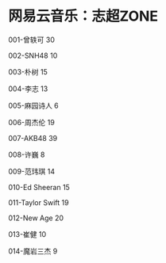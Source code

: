 # 网易云音乐：志超ZONE

001-曾轶可 30

002-SNH48 10

003-朴树 15

004-李志 13

005-麻园诗人 6

006-周杰伦 19

007-AKB48 39

008-许巍 8

009-范玮琪 14

010-Ed Sheeran 15

011-Taylor Swift 19

012-New Age 20

013-崔健 10

014-魔岩三杰 9
